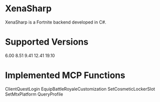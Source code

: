 # XenaSharp
XenaSharp is a Fortnite backend developed in C#.

# Supported Versions

6.00
8.51
9.41
12.41
19.10

# Implemented MCP Functions

ClientQuestLogin
EquipBattleRoyaleCustomization
SetCosmeticLockerSlot
SetMtxPlatform
QueryProfile
